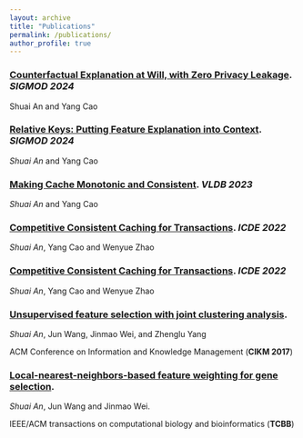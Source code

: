 ```yaml
---
layout: archive
title: "Publications"
permalink: /publications/
author_profile: true
---
```



### [Counterfactual Explanation at Will, with Zero Privacy Leakage](https://dl.acm.org/doi/pdf/10.1145/3654933). *SIGMOD 2024*

Shuai An and Yang Cao

<div style="margin-top: 10px;"></div>

### [Relative Keys: Putting Feature Explanation into Context](https://dl.acm.org/doi/pdf/10.1145/3639263). *SIGMOD 2024*

*Shuai An* and Yang Cao

<div style="margin-top: 10px;"></div>

### [Making Cache Monotonic and Consistent](https://www.pure.ed.ac.uk/ws/portalfiles/portal/334530480/Making_Cache_AN_DOA18112022_VOR_CC_BY_NC_ND.pdf). *VLDB 2023*

*Shuai An* and Yang Cao

<div style="margin-top: 10px;"></div>

### [Competitive Consistent Caching for Transactions](https://ieeexplore.ieee.org/stamp/stamp.jsp?arnumber=9835469). *ICDE 2022*

*Shuai An*, Yang Cao and Wenyue Zhao

<div style="margin-top: 10px;"></div>

### [Competitive Consistent Caching for Transactions](https://ieeexplore.ieee.org/stamp/stamp.jsp?arnumber=9835469). *ICDE 2022*

*Shuai An*, Yang Cao and Wenyue Zhao

<div style="margin-top: 10px;"></div>

### [Unsupervised feature selection with joint clustering analysis](https://dl.acm.org/doi/pdf/10.1145/3132847.3132999). 

*Shuai An*, Jun Wang, Jinmao Wei, and Zhenglu Yang

ACM Conference on Information and Knowledge Management (**CIKM 2017**)

<div style="margin-top: 12px;"></div>

### [Local-nearest-neighbors-based feature weighting for gene selection](https://ieeexplore.ieee.org/stamp/stamp.jsp?arnumber=7942061). 

*Shuai An*, Jun Wang and Jinmao Wei.

IEEE/ACM transactions on computational biology and bioinformatics (**TCBB**)











